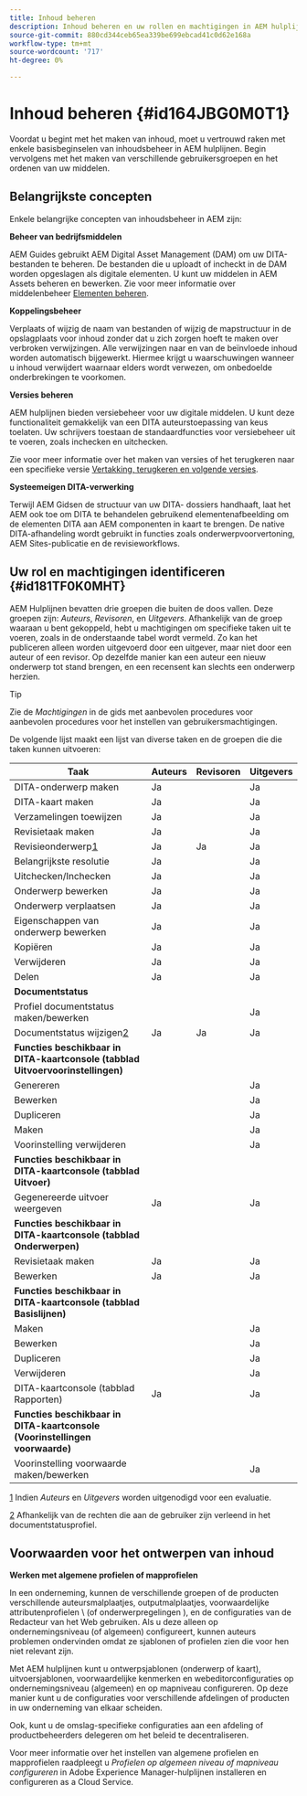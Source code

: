 ```yaml
---
title: Inhoud beheren
description: Inhoud beheren en uw rollen en machtigingen in AEM hulplijnen identificeren. Leer de belangrijkste concepten van inhoudsbeheer en het werken met globale of omslag-vlakke profielen.
source-git-commit: 880cd344ceb65ea339be699ebcad41c0d62e168a
workflow-type: tm+mt
source-wordcount: '717'
ht-degree: 0%

---
```


# Inhoud beheren {#id164JBG0M0T1}

Voordat u begint met het maken van inhoud, moet u vertrouwd raken met enkele basisbeginselen van inhoudsbeheer in AEM hulplijnen. Begin vervolgens met het maken van verschillende gebruikersgroepen en het ordenen van uw middelen.

## Belangrijkste concepten

Enkele belangrijke concepten van inhoudsbeheer in AEM zijn:

**Beheer van bedrijfsmiddelen**

AEM Guides gebruikt AEM Digital Asset Management \(DAM\) om uw DITA-bestanden te beheren. De bestanden die u uploadt of incheckt in de DAM worden opgeslagen als digitale elementen. U kunt uw middelen in AEM Assets beheren en bewerken. Zie voor meer informatie over middelenbeheer [Elementen beheren](https://experienceleague.adobe.com/docs/experience-manager-cloud-service/content/assets/manage/manage-digital-assets.html?lang=en).

**Koppelingsbeheer**

Verplaats of wijzig de naam van bestanden of wijzig de mapstructuur in de opslagplaats voor inhoud zonder dat u zich zorgen hoeft te maken over verbroken verwijzingen. Alle verwijzingen naar en van de beïnvloede inhoud worden automatisch bijgewerkt. Hiermee krijgt u waarschuwingen wanneer u inhoud verwijdert waarnaar elders wordt verwezen, om onbedoelde onderbrekingen te voorkomen.

**Versies beheren**

AEM hulplijnen bieden versiebeheer voor uw digitale middelen. U kunt deze functionaliteit gemakkelijk van een DITA auteurstoepassing van keus toelaten. Uw schrijvers toestaan de standaardfuncties voor versiebeheer uit te voeren, zoals inchecken en uitchecken.

Zie voor meer informatie over het maken van versies of het terugkeren naar een specifieke versie [Vertakking, terugkeren en volgende versies](web-editor-preview-topics.md#id193PG0Y051X).

**Systeemeigen DITA-verwerking**

Terwijl AEM Gidsen de structuur van uw DITA- dossiers handhaaft, laat het AEM ook toe om DITA te behandelen gebruikend elementenafbeelding om de elementen DITA aan AEM componenten in kaart te brengen. De native DITA-afhandeling wordt gebruikt in functies zoals onderwerpvoorvertoning, AEM Sites-publicatie en de revisieworkflows.

## Uw rol en machtigingen identificeren {#id181TF0K0MHT}

AEM Hulplijnen bevatten drie groepen die buiten de doos vallen. Deze groepen zijn: *Auteurs*, *Revisoren*, en *Uitgevers*. Afhankelijk van de groep waaraan u bent gekoppeld, hebt u machtigingen om specifieke taken uit te voeren, zoals in de onderstaande tabel wordt vermeld. Zo kan het publiceren alleen worden uitgevoerd door een uitgever, maar niet door een auteur of een revisor. Op dezelfde manier kan een auteur een nieuw onderwerp tot stand brengen, en een recensent kan slechts een onderwerp herzien.

>[!TIP]
>
> Zie de *Machtigingen* in de gids met aanbevolen procedures voor aanbevolen procedures voor het instellen van gebruikersmachtigingen.

De volgende lijst maakt een lijst van diverse taken en de groepen die die taken kunnen uitvoeren:

| Taak | Auteurs | Revisoren | Uitgevers |
|----|-------|---------|----------|
| DITA-onderwerp maken | Ja |   | Ja |
| DITA-kaart maken | Ja |   | Ja |
| Verzamelingen toewijzen | Ja |   | Ja |
| Revisietaak maken | Ja |   | Ja |
| Revisieonderwerp[1](#fntarg_1) | Ja | Ja | Ja |
| Belangrijkste resolutie | Ja |   | Ja |
| Uitchecken/Inchecken | Ja |   | Ja |
| Onderwerp bewerken | Ja |   | Ja |
| Onderwerp verplaatsen | Ja |   | Ja |
| Eigenschappen van onderwerp bewerken | Ja |   | Ja |
| Kopiëren | Ja |   | Ja |
| Verwijderen | Ja |   | Ja |
| Delen | Ja |   | Ja |
| **Documentstatus** |
| Profiel documentstatus maken/bewerken |   |   | Ja |
| Documentstatus wijzigen[2](#fntarg_2) | Ja | Ja | Ja |
| **Functies beschikbaar in DITA-kaartconsole \(tabblad Uitvoervoorinstellingen\)** |
| Genereren |   |   | Ja |
| Bewerken |   |   | Ja |
| Dupliceren |   |   | Ja |
| Maken |   |   | Ja |
| Voorinstelling verwijderen |   |   | Ja |
| **Functies beschikbaar in DITA-kaartconsole \(tabblad Uitvoer\)** |
| Gegenereerde uitvoer weergeven | Ja |   | Ja |
| **Functies beschikbaar in DITA-kaartconsole \(tabblad Onderwerpen\)** |
| Revisietaak maken | Ja |   | Ja |
| Bewerken | Ja |   | Ja |
| **Functies beschikbaar in DITA-kaartconsole \(tabblad Basislijnen\)** |
| Maken |   |   | Ja |
| Bewerken |   |   | Ja |
| Dupliceren |   |   | Ja |
| Verwijderen |   |   | Ja |
| DITA-kaartconsole \(tabblad Rapporten\) | Ja |   | Ja |
| **Functies beschikbaar in DITA-kaartconsole \(Voorinstellingen voorwaarde\)** |
| Voorinstelling voorwaarde maken/bewerken |   |   | Ja |

[1](#fnsrc_1) Indien *Auteurs* en *Uitgevers* worden uitgenodigd voor een evaluatie.

[2](#fnsrc_2) Afhankelijk van de rechten die aan de gebruiker zijn verleend in het documentstatusprofiel.

## Voorwaarden voor het ontwerpen van inhoud

**Werken met algemene profielen of mapprofielen**

In een onderneming, kunnen de verschillende groepen of de producten verschillende auteursmalplaatjes, outputmalplaatjes, voorwaardelijke attributenprofielen \ (of onderwerpregelingen \), en de configuraties van de Redacteur van het Web gebruiken. Als u deze alleen op ondernemingsniveau \(of algemeen\) configureert, kunnen auteurs problemen ondervinden omdat ze sjablonen of profielen zien die voor hen niet relevant zijn.

Met AEM hulplijnen kunt u ontwerpsjablonen \(onderwerp of kaart\), uitvoersjablonen, voorwaardelijke kenmerken en webeditorconfiguraties op ondernemingsniveau \(algemeen\) en op mapniveau configureren. Op deze manier kunt u de configuraties voor verschillende afdelingen of producten in uw onderneming van elkaar scheiden.

Ook, kunt u de omslag-specifieke configuraties aan een afdeling of productbeheerders delegeren om het beleid te decentraliseren.

Voor meer informatie over het instellen van algemene profielen en mapprofielen raadpleegt u *Profielen op algemeen niveau of mapniveau configureren* in Adobe Experience Manager-hulplijnen installeren en configureren as a Cloud Service.
